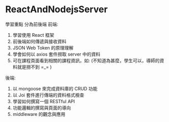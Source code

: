 # ReactAndNodejsServer
學習重點 分為前後端
前端:
1. 學習使用 React 框架
2. 前後端如何傳遞與接收資料
3. JSON Web Token 的原理理解
4. 學會如何以 axios 套件撈取 server 中的資料
5. 可在課程頁面看到相關的課程資訊，如:
     (不知道為甚麼，學生可以，導師的資料就是撈不到 =_= )

後端:
1. 以 mongoose 來完成資料庫的 CRUD 功能
2. 以 Joi 套件進行傳端的資料格式檢查
3. 學習如何撰寫一個 RESTful API
4. 功能邏輯的撰寫與頁面的導向
5. middleware 的觀念與應用
